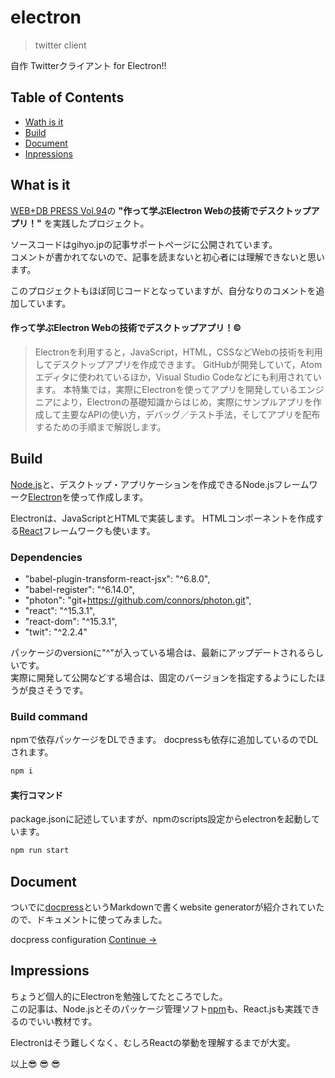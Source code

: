 # electron
<!--{h1:.massive-header.-with-tagline}-->
> twitter client 

自作 Twitterクライアント for Electron!!


## Table of Contents
* [Wath is it](#what-is-it)
* [Build](#build)
* [Document](#document)
* [Inpressions](#inpressions)

## What is it
[WEB+DB PRESS Vol.94](http://gihyo.jp/magazine/wdpress/archive/2016/vol94)の **"作って学ぶElectron Webの技術でデスクトップアプリ！"** を実践したプロジェクト。

ソースコードはgihyo.jpの記事サポートページに公開されています。  
コメントが書かれてないので、記事を読まないと初心者には理解できないと思います。

このプロジェクトもほぼ同じコードとなっていますが、自分なりのコメントを追加しています。

#### 作って学ぶElectron Webの技術でデスクトップアプリ！:copyright:

> Electronを利用すると，JavaScript，HTML，CSSなどWebの技術を利用してデスクトップアプリを作成できます。
> GitHubが開発していて，Atomエディタに使われているほか，Visual Studio Codeなどにも利用されています。
> 本特集では，実際にElectronを使ってアプリを開発しているエンジニアにより，Electronの基礎知識からはじめ，実際にサンプルアプリを作成して主要なAPIの使い方，デバッグ／テスト手法，そしてアプリを配布するための手順まで解説します。


## Build
[Node.js](https://nodejs.org/en/)と、デスクトップ・アプリケーションを作成できるNode.jsフレームワーク[Electron](http://electron.atom.io/)を使って作成します。

Electronは、JavaScriptとHTMLで実装します。
HTMLコンポーネントを作成する[React](https://facebook.github.io/react/)フレームワークも使います。

### Dependencies
* "babel-plugin-transform-react-jsx": "^6.8.0",
* "babel-register": "^6.14.0",
* "photon": "git+https://github.com/connors/photon.git",
* "react": "^15.3.1",
* "react-dom": "^15.3.1",
* "twit": "^2.2.4"

パッケージのversionに"^"が入っている場合は、最新にアップデートされるらしいです。  
実際に開発して公開などする場合は、固定のバージョンを指定するようにしたほうが良さそうです。

### Build command

npmで依存パッケージをDLできます。
docpressも依存に追加しているのでDLされます。

```sh
npm i
```

#### 実行コマンド
package.jsonに記述していますが、npmのscripts設定からelectronを起動しています。
```sh
npm run start
```

## Document
ついでに[docpress](http://docpress.github.io/index.html)というMarkdownで書くwebsite generatorが紹介されていたので、ドキュメントに使ってみました。

docpress configuration
[Continue →](docs/docpress-configuration.md)
<!--{p:.pull-box}-->

## Impressions
ちょうど個人的にElectronを勉強してたところでした。  
この記事は、Node.jsとそのパッケージ管理ソフト[npm](https://www.npmjs.com/)も、React.jsも実践できるのでいい教材です。  
  
Electronはそう難しくなく、むしろReactの挙動を理解するまでが大変。  
  
以上:sunglasses: :sunglasses: :sunglasses: